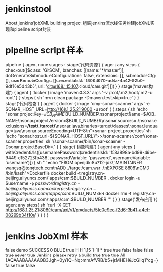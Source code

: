 # jenkinstool
About jenkins'jobXML building project
组装jenkins流水线任务构建jobXML实现和pipeline script封装
# pipeline script 样本
pipeline {
    agent none
    stages {
        stage('代码资源') {
            agent any
            steps {
              checkout([$class: 'GitSCM', branches: [[name: '*/master']], doGenerateSubmoduleConfigurations: false, extensions: [], submoduleCfg: [], userRemoteConfigs: [[credentialsId: 'f8064670-ad4a-4a42-92b0-9df16e5d43b5', url: 'git@168.1.15.107:cloud/cam.git']]])
            }
        }
        stage('maven构建') {
            agent { docker 
                {
                image 'maven:3.3.3'
                args '-v /root/.m2:/root/.m2 -u root'
                }
            }
            steps {
                sh 'mvn clean package -Dmaven.test.skip=true'
            }
        }
        stage('代码检查') {
            agent { docker 
                {
                image 'cmp-sonar-scanner'
                args '-e SONAR_HOST_URL=http://168.1.25.21:9000 -u root'
                }
            }
            steps {
                sh 'echo "sonar.projectKey=$JOB_NAME:$BUILD_NUMBER\nsonar.projectName=$JOB_NAME\nsonar.projectVersion=$BUILD_NUMBER\nsonar.sources=.\nsonar.exclusions=**/test/**,**/target/**\nsonar.java.binaries=target/classes\nsonar.language=java\nsonar.sourceEncoding=UTF-8\n">sonar-project.properties'
                sh 'echo "sonar.host.url=${SONAR_HOST_URL}">>/sonar-scanner/conf/sonar-scanner.properties'
                sh '/sonar-scanner/bin/sonar-scanner -Dsonar.projectBaseDir=.'
            }
        }
        stage('镜像构建') {
            agent any
            steps {
                withCredentials([usernamePassword(credentialsId: 'f58a898a-bd99-46be-9449-c152723fb438', passwordVariable: 'password', usernameVariable: 'username')]) {
                sh '''
                echo "FROM openjdk:8u212-jdk\nMAINTAINER wangsq@tongtech.com\nADD ./target/cam.war .\nEXPOSE 8808\nCMD /bin/bash">Dockerfile
                docker build -t registry.cn-beijing.aliyuncs.com/1apps/cam:$BUILD_NUMBER .
                docker login -u $username -p $password registry.cn-beijing.aliyuncs.com
                docker push registry.cn-beijing.aliyuncs.com/1apps/cam:$BUILD_NUMBER
                docker rmi -f registry.cn-beijing.aliyuncs.com/1apps/cam:$BUILD_NUMBER
                '''
                }
            }
        }
        stage('发布应用'){
            agent any
            steps{
               sh 'curl -X GET http://168.1.25.21:8080/cam/api/v1/products/51c0e9ec-f2d6-3b41-a4e1-08299b34f10a'
            }
        }
    }
}
# jenkins JobXml 样本

<?xml version='1.1' encoding='UTF-8'?>
<flow-definition plugin="workflow-job@2.35">
  <actions/>
  <description></description>
  <keepDependencies>false</keepDependencies>
  <properties>
    <org.jenkinsci.plugins.workflow.job.properties.PipelineTriggersJobProperty>
      <triggers>
        <!-- 构建其他项目后触发 -->
        <jenkins.triggers.ReverseBuildTrigger>
          <spec></spec>
          <upstreamProjects>demo</upstreamProjects>
          <threshold>
            <name>SUCCESS</name>
            <ordinal>0</ordinal>
            <color>BLUE</color>
            <completeBuild>true</completeBuild>
          </threshold>
        </jenkins.triggers.ReverseBuildTrigger>
        <!-- 定时触发 -->
        <hudson.triggers.TimerTrigger>
          <spec>H H 1,15 1-11 *</spec>
        </hudson.triggers.TimerTrigger>
        <!-- gitHub提交触发 -->
        <com.cloudbees.jenkins.GitHubPushTrigger plugin="github@1.29.5">
          <spec></spec>
        </com.cloudbees.jenkins.GitHubPushTrigger>
          <!-- gitLab提交触发 -->
        <com.dabsquared.gitlabjenkins.GitLabPushTrigger plugin="gitlab-plugin@1.5.13">
          <spec></spec>
          <triggerOnPush>true</triggerOnPush>
          <triggerOnMergeRequest>true</triggerOnMergeRequest>
          <triggerOnPipelineEvent>false</triggerOnPipelineEvent>
          <triggerOnAcceptedMergeRequest>false</triggerOnAcceptedMergeRequest>
          <triggerOnClosedMergeRequest>false</triggerOnClosedMergeRequest>
          <triggerOnApprovedMergeRequest>true</triggerOnApprovedMergeRequest>
          <triggerOpenMergeRequestOnPush>never</triggerOpenMergeRequestOnPush>
          <triggerOnNoteRequest>true</triggerOnNoteRequest>
          <noteRegex>Jenkins please retry a build</noteRegex>
          <ciSkip>true</ciSkip>
          <skipWorkInProgressMergeRequest>true</skipWorkInProgressMergeRequest>
          <setBuildDescription>true</setBuildDescription>
          <branchFilterType>All</branchFilterType>
          <includeBranchesSpec></includeBranchesSpec>
          <excludeBranchesSpec></excludeBranchesSpec>
          <sourceBranchRegex></sourceBranchRegex>
          <targetBranchRegex></targetBranchRegex>
          <secretToken>{AQAAABAAAAAQB3Ugh+0yYIQ+NqpmmAfVRB/b5+jzMHEH6JcGllq1Ycg=}</secretToken>
          <pendingBuildName></pendingBuildName>
          <cancelPendingBuildsOnUpdate>false</cancelPendingBuildsOnUpdate>
        </com.dabsquared.gitlabjenkins.GitLabPushTrigger>
      </triggers>
    </org.jenkinsci.plugins.workflow.job.properties.PipelineTriggersJobProperty>
  </properties>
  <definition class="org.jenkinsci.plugins.workflow.cps.CpsFlowDefinition" plugin="workflow-cps@2.74">
    <script></script>
    <sandbox>true</sandbox>
  </definition>
  <triggers/>
  <disabled>false</disabled>
</flow-definition>

